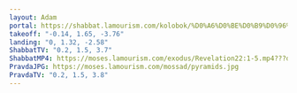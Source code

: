 ```yaml
---
layout: Adam
portal: https://shabbat.lamourism.com/kolobok/%D0%A6%D0%BE%D0%B9%D0%96%D0%AB%D0%92/%D0%9F%D1%83%D1%82%D0%B8%D0%BD%D0%92%D0%9E%D0%A0/scene.gltf
takeoff: "-0.14, 1.65, -3.76"
landing: "0, 1.32, -2.58"
ShabbatTV: "0.2, 1.5, 3.7"
ShabbatMP4: https://moses.lamourism.com/exodus/Revelation22:1-5.mp4???debug=🇪🇬
PravdaJPG: https://moses.lamourism.com/mossad/pyramids.jpg
PravdaTV: "0.2, 1.5, 3.8"
---
```

